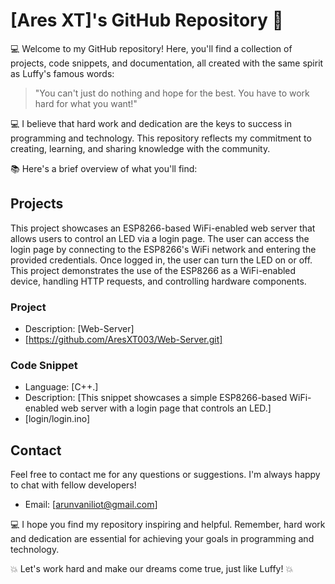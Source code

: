 # [Ares XT]'s GitHub Repository 🚀

💻 Welcome to my GitHub repository! Here, you'll find a collection of projects, code snippets, and documentation, all created with the same spirit as Luffy's famous words:

> "You can't just do nothing and hope for the best. You have to work hard for what you want!"

💻 I believe that hard work and dedication are the keys to success in programming and technology. This repository reflects my commitment to creating, learning, and sharing knowledge with the community.

📚 Here's a brief overview of what you'll find:

## Projects

This project showcases an ESP8266-based WiFi-enabled web server that allows users to control an LED via a login page. The user can access the login page by connecting to the ESP8266's WiFi network and entering the provided credentials. Once logged in, the user can turn the LED on or off. This project demonstrates the use of the ESP8266 as a WiFi-enabled device, handling HTTP requests, and controlling hardware components.

### Project 

- Description: [Web-Server]
- [https://github.com/AresXT003/Web-Server.git]



### Code Snippet 

- Language: [C++.]
- Description: [This snippet showcases a simple ESP8266-based WiFi-enabled web server with a login page that controls an LED.]
- [login/login.ino]



## Contact

Feel free to contact me for any questions or suggestions. I'm always happy to chat with fellow developers!

- Email: [arunvaniliot@gmail.com]

💻 I hope you find my repository inspiring and helpful. Remember, hard work and dedication are essential for achieving your goals in programming and technology.

💥 Let's work hard and make our dreams come true, just like Luffy! 💥 
